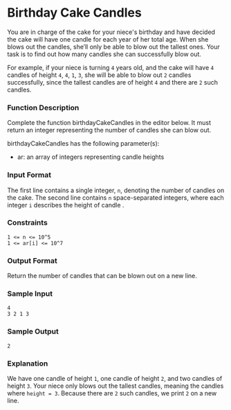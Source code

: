 # Birthday Cake Candles

You are in charge of the cake for your niece's birthday and have decided the cake will have one candle for each year of her total age. When she blows out the candles, she’ll only be able to blow out the tallest ones. Your task is to find out how many candles she can successfully blow out.

For example, if your niece is turning `4` years old, and the cake will have `4` candles of height `4`, `4`, `1`, `3`, she will be able to blow out `2` candles successfully, since the tallest candles are of height `4` and there are `2` such candles.

### Function Description

Complete the function birthdayCakeCandles in the editor below. It must return an integer representing the number of candles she can blow out.

birthdayCakeCandles has the following parameter(s):

- ar: an array of integers representing candle heights

### Input Format

The first line contains a single integer, `n`, denoting the number of candles on the cake.
The second line contains `n` space-separated integers, where each integer `i` describes the height of candle .

### Constraints

```
1 <= n <= 10^5
1 <= ar[i] <= 10^7
```

### Output Format

Return the number of candles that can be blown out on a new line.

### Sample Input

```
4
3 2 1 3
``` 

### Sample Output

```
2
```

### Explanation

We have one candle of height `1`, one candle of height `2`, and two candles of height `3`. Your niece only blows out the tallest candles, meaning the candles where `height = 3`. Because there are `2` such candles, we print `2` on a new line.

